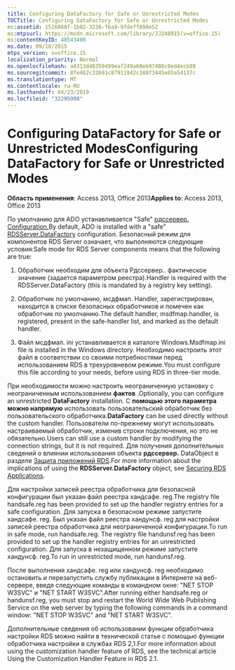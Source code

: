 ```yaml
---
title: Configuring DataFactory for Safe or Unrestricted Modes
TOCTitle: Configuring DataFactory for Safe or Unrestricted Modes
ms:assetid: 1516068f-1b02-3236-f6a9-9fdeff098e52
ms:mtpsurl: https://msdn.microsoft.com/library/JJ248915(v=office.15)
ms:contentKeyID: 48543400
ms.date: 09/18/2015
mtps_version: v=office.15
localization_priority: Normal
ms.openlocfilehash: a4313d48359499eaf249a68eb97408c8ed4ecb88
ms.sourcegitcommit: 8fe462c32b91c87911942c188f3445e85a54137c
ms.translationtype: MT
ms.contentlocale: ru-RU
ms.lasthandoff: 04/23/2019
ms.locfileid: "32295998"
---
```

# <a name="configuring-datafactory-for-safe-or-unrestricted-modes"></a><span data-ttu-id="257c0-102">Configuring DataFactory for Safe or Unrestricted Modes</span><span class="sxs-lookup"><span data-stu-id="257c0-102">Configuring DataFactory for Safe or Unrestricted Modes</span></span>


<span data-ttu-id="257c0-103">**Область применения**: Access 2013, Office 2013</span><span class="sxs-lookup"><span data-stu-id="257c0-103">**Applies to**: Access 2013, Office 2013</span></span>

<span data-ttu-id="257c0-104">По умолчанию для ADO устанавливается "Safe" [рдссервер. Configuration.](datafactory-object-rdsserver.md)</span><span class="sxs-lookup"><span data-stu-id="257c0-104">By default, ADO is installed with a "safe" [RDSServer.DataFactory](datafactory-object-rdsserver.md) configuration.</span></span> <span data-ttu-id="257c0-105">Безопасный режим для компонентов RDS Server означает, что выполняются следующие условия:</span><span class="sxs-lookup"><span data-stu-id="257c0-105">Safe mode for RDS Server components means that the following are true:</span></span>

1.  <span data-ttu-id="257c0-106">Обработчик необходим для объекта Рдссервер.. фактическое значение (задается параметром реестра).</span><span class="sxs-lookup"><span data-stu-id="257c0-106">Handler is required with the RDSServer.DataFactory (this is mandated by a registry key setting).</span></span>

2.  <span data-ttu-id="257c0-107">Обработчик по умолчанию, мсдфмап. Handler, зарегистрирован, находится в списке безопасных обработчиков и помечен как обработчик по умолчанию.</span><span class="sxs-lookup"><span data-stu-id="257c0-107">The default handler, msdfmap.handler, is registered, present in the safe-handler list, and marked as the default handler.</span></span>

3.  <span data-ttu-id="257c0-108">Файл мсдфмап. ini устанавливается в каталоге Windows.</span><span class="sxs-lookup"><span data-stu-id="257c0-108">Msdfmap.ini file is installed in the Windows directory.</span></span> <span data-ttu-id="257c0-109">Необходимо настроить этот файл в соответствии со своими потребностями перед использованием RDS в трехуровневом режиме.</span><span class="sxs-lookup"><span data-stu-id="257c0-109">You must configure this file according to your needs, before using RDS in three-tier mode.</span></span>

<span data-ttu-id="257c0-110">При необходимости можно настроить неограниченную установку с неограниченным использованием **фактов** .</span><span class="sxs-lookup"><span data-stu-id="257c0-110">Optionally, you can configure an unrestricted **DataFactory** installation.</span></span> <span data-ttu-id="257c0-111">С **помощью этого параметра можно напрямую** использовать пользовательский обработчик без пользовательского обработчика.</span><span class="sxs-lookup"><span data-stu-id="257c0-111">**DataFactory** can be used directly without the custom handler.</span></span> <span data-ttu-id="257c0-112">Пользователи по-прежнему могут использовать настраиваемый обработчик, изменив строки подключения, но это не обязательно.</span><span class="sxs-lookup"><span data-stu-id="257c0-112">Users can still use a custom handler by modifying the connection strings, but it is not required.</span></span> <span data-ttu-id="257c0-113">Для получения дополнительных сведений о влиянии использования объекта **рдссервер.** DataObject в разделе [Защита приложений RDS](securing-rds-applications.md).</span><span class="sxs-lookup"><span data-stu-id="257c0-113">For more information about the implications of using the **RDSServer.DataFactory** object, see [Securing RDS Applications](securing-rds-applications.md).</span></span>

<span data-ttu-id="257c0-114">Для настройки записей реестра обработчика для безопасной конфигурации был указан файл реестра хандсафе. reg.</span><span class="sxs-lookup"><span data-stu-id="257c0-114">The registry file handsafe.reg has been provided to set up the handler registry entries for a safe configuration.</span></span> <span data-ttu-id="257c0-115">Для запуска в безопасном режиме запустите хандсафе. reg. Был указан файл реестра хандунсф. reg для настройки записей реестра обработчика для неограниченной конфигурации.</span><span class="sxs-lookup"><span data-stu-id="257c0-115">To run in safe mode, run handsafe.reg. The registry file handunsf.reg has been provided to set up the handler registry entries for an unrestricted configuration.</span></span> <span data-ttu-id="257c0-116">Для запуска в незащищенном режиме запустите хандунсф. reg.</span><span class="sxs-lookup"><span data-stu-id="257c0-116">To run in unrestricted mode, run handunsf.reg.</span></span>

<span data-ttu-id="257c0-117">После выполнения хандсафе. reg или хандунсф. reg необходимо остановить и перезапустить службу публикации в Интернете на веб-сервере, введя следующие команды в командном окне: "NET STOP W3SVC" и "NET START W3SVC".</span><span class="sxs-lookup"><span data-stu-id="257c0-117">After running either handsafe.reg or handunsf.reg, you must stop and restart the World Wide Web Publishing Service on the web server by typing the following commands in a command window: "NET STOP W3SVC" and "NET START W3SVC".</span></span>

<span data-ttu-id="257c0-118">Дополнительные сведения об использовании функции обработчика настройки RDS можно найти в технической статье с помощью функции обработчика настройки в службах RDS 2,1.</span><span class="sxs-lookup"><span data-stu-id="257c0-118">For more information about using the customization handler feature of RDS, see the technical article Using the Customization Handler Feature in RDS 2.1.</span></span>

